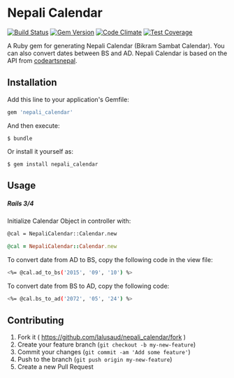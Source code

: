 # Nepali Calendar

[![Build Status](https://travis-ci.org/lalusaud/nepali_calendar.svg)](https://travis-ci.org/lalusaud/nepali_calendar)
[![Gem Version](https://badge.fury.io/rb/nepali_calendar.svg)](http://badge.fury.io/rb/nepali_calendar)
[![Code Climate](https://codeclimate.com/github/lalusaud/nepali_calendar/badges/gpa.svg)](https://codeclimate.com/github/lalusaud/nepali_calendar)
[![Test Coverage](https://codeclimate.com/github/lalusaud/nepali_calendar/badges/coverage.svg)](https://codeclimate.com/github/lalusaud/nepali_calendar/coverage)

A Ruby gem for generating Nepali Calendar (Bikram Sambat Calendar). You can also convert dates between BS and AD. Nepali Calendar is based on the API from [codeartsnepal](http://sourceforge.net/projects/nepalidateconve/).

## Installation

Add this line to your application's Gemfile:

```ruby
gem 'nepali_calendar'
```

And then execute:

    $ bundle

Or install it yourself as:

    $ gem install nepali_calendar

## Usage

##### Rails 3/4
Initialize Calendar Object in controller with:
```sh
@cal = NepaliCalendar::Calendar.new
```
```ruby
@cal = NepaliCalendar::Calendar.new
```

To convert date from AD to BS, copy the following code in the view file:
```sh
<%= @cal.ad_to_bs('2015', '09', '10') %>
```

To convert date from BS to AD, copy the following code:
```sh
<%= @cal.bs_to_ad('2072', '05', '24') %>
```

## Contributing

1. Fork it ( https://github.com/lalusaud/nepali_calendar/fork )
2. Create your feature branch (`git checkout -b my-new-feature`)
3. Commit your changes (`git commit -am 'Add some feature'`)
4. Push to the branch (`git push origin my-new-feature`)
5. Create a new Pull Request

